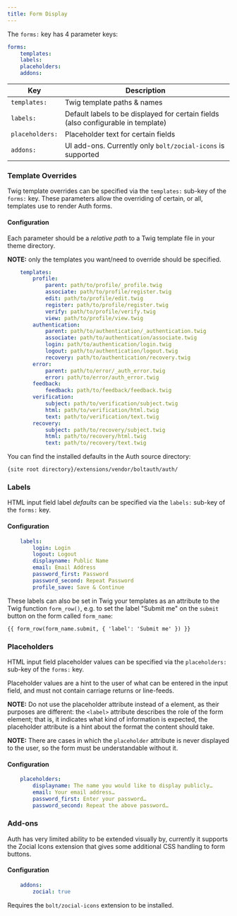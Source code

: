 ```yaml
---
title: Form Display
---
```


The `forms:` key has 4 parameter keys:

```yaml
forms:
    templates:
    labels:
    placeholders:
    addons:
```


| Key             | Description |
|-----------------|-------------|
| `templates:`    | Twig template paths & names
| `labels:`       | Default labels to be displayed for certain fields (also configurable in template)
| `placeholders:` | Placeholder text for certain fields 
| `addons:`       | UI add-ons. Currently only `bolt/zocial-icons` is supported


### Template Overrides

Twig template overrides can be specified via the `templates:` sub-key of the 
`forms:` key. These parameters allow the overriding of certain, or all,
templates use to render Auth forms.

#### Configuration

Each parameter should be a *relative path* to a Twig template file in your
theme directory.

**NOTE:** only the templates you want/need to override should be specified. 

```yaml
    templates:
        profile:
            parent: path/to/profile/_profile.twig
            associate: path/to/profile/register.twig
            edit: path/to/profile/edit.twig
            register: path/to/profile/register.twig
            verify: path/to/profile/verify.twig
            view: path/to/profile/view.twig
        authentication:
            parent: path/to/authentication/_authentication.twig
            associate: path/to/authentication/associate.twig
            login: path/to/authentication/login.twig
            logout: path/to/authentication/logout.twig
            recovery: path/to/authentication/recovery.twig
        error:
            parent: path/to/error/_auth_error.twig
            error: path/to/error/auth_error.twig
        feedback:
            feedback: path/to/feedback/feedback.twig
        verification:
            subject: path/to/verification/subject.twig
            html: path/to/verification/html.twig
            text: path/to/verification/text.twig
        recovery:
            subject: path/to/recovery/subject.twig
            html: path/to/recovery/html.twig
            text: path/to/recovery/text.twig
```

You can find the installed defaults in the Auth source directory:

```
{site root directory}/extensions/vendor/boltauth/auth/
```

### Labels

HTML input field label *defaults* can be specified via the `labels:` sub-key of 
the `forms:` key. 

#### Configuration

```yaml
    labels:
        login: Login
        logout: Logout
        displayname: Public Name
        email: Email Address
        password_first: Password
        password_second: Repeat Password
        profile_save: Save & Continue
```


These labels can also be set in Twig your templates as an attribute to the 
Twig function `form_row()`, e.g. to set the label "Submit me" on the `submit`
button on the form called `form_name`:

```
{{ form_row(form_name.submit, { 'label': 'Submit me' }) }}
```


### Placeholders

HTML input field placeholder values can be specified via the `placeholders:` 
sub-key of the `forms:` key. 

Placeholder values are a hint to the user of what can be entered in the input
field, and must not contain carriage returns or line-feeds.

**NOTE:** Do not use the placeholder attribute instead of a <label> element, as
their purposes are different: the `<label>` attribute describes the role of the 
form element; that is, it indicates what kind of information is expected, the 
placeholder attribute is a hint about the format the content should take. 

**NOTE:** There are cases in which the `placeholder` attribute is never
displayed to the user, so the form must be understandable without it.

#### Configuration

```yaml
    placeholders:
        displayname: The name you would like to display publicly…
        email: Your email address…
        password_first: Enter your password…
        password_second: Repeat the above password…
```


### Add-ons

Auth has very limited ability to be extended visually by, currently it
supports the Zocial Icons extension that gives some additional CSS handling
to form buttons.

#### Configuration

```yaml
    addons:
        zocial: true
```

Requires the `bolt/zocial-icons` extension to be installed.
